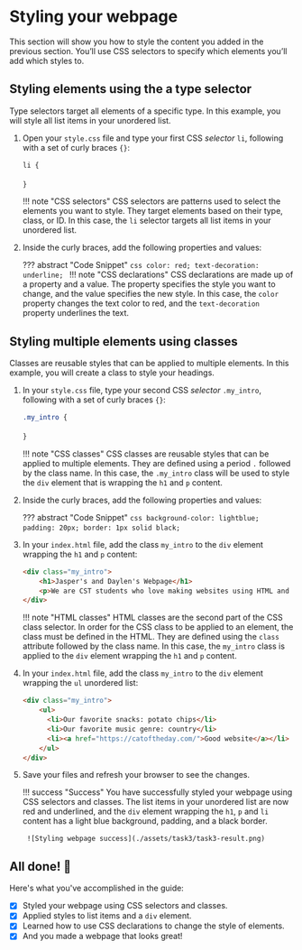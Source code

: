 # Styling your webpage

This section will show you how to style the content you added in the previous section. You’ll use CSS selectors to specify which elements you’ll add which styles to.

## Styling elements using the a type selector

Type selectors target all elements of a specific type. In this example, you will style all list items in your unordered list.

1. Open your `style.css` file and type your first CSS _selector_ `li`, following with a set of curly braces `{}`:

    ```css title="style.css"
    li {
    
    }
    ```
   
    !!! note "CSS selectors"
        CSS selectors are patterns used to select the elements you want to style. They target elements based on their type, class, or ID. In this case, the `li` selector targets all list items in your unordered list.   

2. Inside the curly braces, add the following properties and values:

    ??? abstract "Code Snippet"
         ```css
         color: red;
         text-decoration: underline;
         ```
    !!! note "CSS declarations"
        CSS declarations are made up of a property and a value. The property specifies the style you want to change, and the value specifies the new style. In this case, the `color` property changes the text color to red, and the `text-decoration` property underlines the text.

## Styling multiple elements using classes

Classes are reusable styles that can be applied to multiple elements. In this example, you will create a class to style your headings.

1. In your `style.css` file, type your second CSS _selector_ `.my_intro`, following with a set of curly braces `{}`:

    ```css title="style.css"
    .my_intro {
    
    }
    ```
   
    !!! note "CSS classes"
        CSS classes are reusable styles that can be applied to multiple elements. They are defined using a period `.` followed by the class name. In this case, the `.my_intro` class will be used to style the `div` element that is wrapping the `h1` and `p` content.
   
2. Inside the curly braces, add the following properties and values:

    ??? abstract "Code Snippet"
         ```css
         background-color: lightblue;
         padding: 20px;
         border: 1px solid black;
         ```

3. In your `index.html` file, add the class `my_intro` to the `div` element wrapping the `h1` and `p` content:

    ```html title="index.html"
    <div class="my_intro">
        <h1>Jasper's and Daylen's Webpage</h1>
        <p>We are CST students who love making websites using HTML and CSS.</p>
    </div>
    ```

    !!! note "HTML classes"
        HTML classes are the second part of the CSS class selector. In order for the CSS class to be applied to an element, the class must be defined in the HTML. They are defined using the `class` attribute followed by the class name. In this case, the `my_intro` class is applied to the `div` element wrapping the `h1` and `p` content.
   
4. In your `index.html` file, add the class `my_intro` to the `div` element wrapping the `ul` unordered list:

    ```html title="index.html"
    <div class="my_intro">
        <ul>
          <li>Our favorite snacks: potato chips</li>
          <li>Our favorite music genre: country</li>
          <li><a href="https://catoftheday.com/">Good website</a></li>
        </ul>
    </div>
    ```

5. Save your files and refresh your browser to see the changes.
    
    !!! success "Success"
        You have successfully styled your webpage using CSS selectors and classes. The list items in your unordered list are now red and underlined, and the `div` element wrapping the `h1`, `p` and `li` content has a light blue background, padding, and a black border.
        
        ![Styling webpage success](./assets/task3/task3-result.png)

## All done! 🎉
Here's what you've accomplished in the guide:

- [x] Styled your webpage using CSS selectors and classes.
- [x] Applied styles to list items and a `div` element.
- [x] Learned how to use CSS declarations to change the style of elements.
- [x] And you made a webpage that looks great!